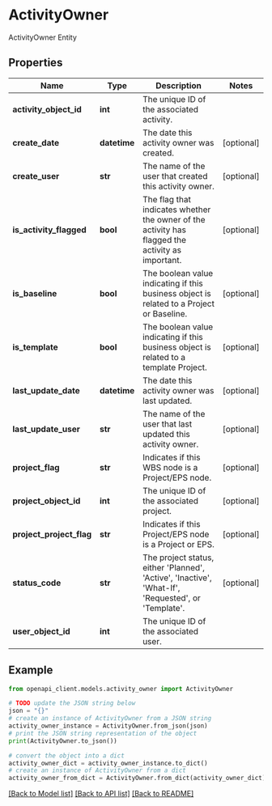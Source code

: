 # ActivityOwner

ActivityOwner Entity

## Properties

Name | Type | Description | Notes
------------ | ------------- | ------------- | -------------
**activity_object_id** | **int** | The unique ID of the associated activity. | 
**create_date** | **datetime** | The date this activity owner was created. | [optional] 
**create_user** | **str** | The name of the user that created this activity owner. | [optional] 
**is_activity_flagged** | **bool** | The flag that indicates whether the owner of the activity has flagged the activity as important. | [optional] 
**is_baseline** | **bool** | The boolean value indicating if this business object is related to a Project or Baseline. | [optional] 
**is_template** | **bool** | The boolean value indicating if this business object is related to a template Project. | [optional] 
**last_update_date** | **datetime** | The date this activity owner was last updated. | [optional] 
**last_update_user** | **str** | The name of the user that last updated this activity owner. | [optional] 
**project_flag** | **str** | Indicates if this WBS node is a Project/EPS node. | [optional] 
**project_object_id** | **int** | The unique ID of the associated project. | [optional] 
**project_project_flag** | **str** | Indicates if this Project/EPS node is a Project or EPS. | [optional] 
**status_code** | **str** | The project status, either &#39;Planned&#39;, &#39;Active&#39;, &#39;Inactive&#39;, &#39;What-If&#39;, &#39;Requested&#39;, or &#39;Template&#39;. | [optional] 
**user_object_id** | **int** | The unique ID of the associated user. | 

## Example

```python
from openapi_client.models.activity_owner import ActivityOwner

# TODO update the JSON string below
json = "{}"
# create an instance of ActivityOwner from a JSON string
activity_owner_instance = ActivityOwner.from_json(json)
# print the JSON string representation of the object
print(ActivityOwner.to_json())

# convert the object into a dict
activity_owner_dict = activity_owner_instance.to_dict()
# create an instance of ActivityOwner from a dict
activity_owner_from_dict = ActivityOwner.from_dict(activity_owner_dict)
```
[[Back to Model list]](../README.md#documentation-for-models) [[Back to API list]](../README.md#documentation-for-api-endpoints) [[Back to README]](../README.md)



